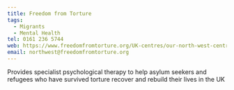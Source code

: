 ```yaml
---
title: Freedom from Torture
tags:
  - Migrants
  - Mental Health
tel: 0161 236 5744
web: https://www.freedomfromtorture.org/UK-centres/our-north-west-centre-in-manchester
email: northwest@freedomfromtorture.org
---
```


Provides specialist psychological therapy to help asylum seekers and refugees who have survived torture recover and rebuild their lives in the UK
